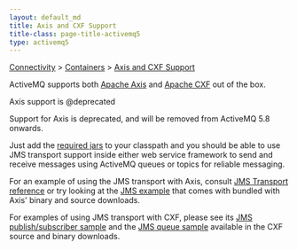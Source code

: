 ```yaml
---
layout: default_md
title: Axis and CXF Support 
title-class: page-title-activemq5
type: activemq5
---
```


[Connectivity](connectivity) > [Containers](containers) > [Axis and CXF Support](axis-and-cxf-support)


ActiveMQ supports both [Apache Axis](http://ws.apache.org/axis/) and [Apache CXF](http://incubator.apache.org/cxf) out of the box.

Axis support is @deprecated

Support for Axis is deprecated, and will be removed from ActiveMQ 5.8 onwards.

Just add the [required jars](initial-configuration) to your classpath and you should be able to use JMS transport support inside either web service framework to send and receive messages using ActiveMQ queues or topics for reliable messaging.

For an example of using the JMS transport with Axis, consult [JMS Transport reference](http://ws.apache.org/axis2/1_2/jms-transport.html) or try looking at the [JMS example](http://svn.apache.org/viewvc/webservices/axis2/branches/java/1_4/modules/samples/jms/) that comes with bundled with Axis' binary and source downloads.

For examples of using JMS transport with CXF, please see its [JMS publish/subscriber sample](http://svn.apache.org/viewvc/cxf/trunk/distribution/src/main/release/samples/jms_pubsub/) and the [JMS queue sample](http://svn.apache.org/viewvc/cxf/trunk/distribution/src/main/release/samples/jms_queue/) available in the CXF source and binary downloads.

